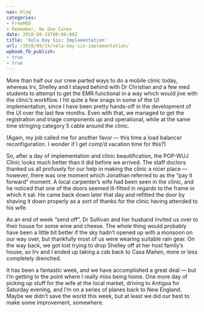 ```yaml
---
nav: blog
categories:
- FreeMED
- Remember, No One Cares
date: 2010-09-24T00:00:00Z
title: 'Xela Day Six: Implementation'
url: /2010/09/24/xela-day-six-implementation/
wpbook_fb_publish:
- true
- true
---
```


More than half our our crew parted ways to do a mobile clinic today, whereas Irv, Shelley and I stayed behind with Dr Christian and a few med students to attempt to get the EMR functional in a way which would jive with the clinic’s workflow. I hit quite a few snags in some of the UI implementation, since I have been pretty hands-off in the development of the UI over the last few months. Even with that, we managed to get the registration and triage components up and operational, while at the same time stringing category 5 cable around the clinic.

(Again, my job called me for another favor — this time a load balancer reconfiguration. I wonder if I get comp’d vacation time for this?)

So, after a day of implementation and clinic beautification, the POP-WUJ Clinic looks much better than it did before we arrived. The staff doctors thanked us all profusely for our help in making the clinic a nicer place — however, there was one moment which Jonathan referred to as the “pay it forward” moment. A local carpenter’s wife had been seen in the clinic, and he noticed that one of the doors seemed ill-fitted in regards to the frame in which it sat. He came back down later that day and refitted the door by shaving it down properly as a sort of thanks for the clinic having attended to his wife.

As an end of week “send off”, Dr Sullivan and her husband invited us over to their house for some wine and cheese. The whole thing would probably have been a little bit better if the sky hadn’t opened up with a monsoon on our way over, but thankfully most of us were wearing suitable rain gear. On the way back, we got lost trying to drop Shelley off at her host family’s house, so Irv and I ended up taking a cab back to Casa Mañen, more or less completely drenched.

It has been a fantastic week, and we have accomplished a great deal — but I’m getting to the point where I really miss being home. One more day of picking up stuff for the wife at the local market, driving to Antigua for Saturday evening, and I’m on a series of planes back to New England. Maybe we didn’t save the world this week, but at least we did our best to make some improvement, somewhere.
